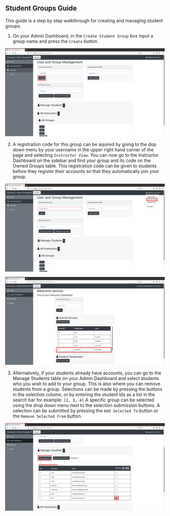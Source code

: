 ## Student Groups Guide

This guide is a step by step walkthrough for creating and managing student groups.

 1. On your Admin Dashboard, in the `Create Student Group` box input a group name and press the `Create` button.

 ![Admin Group Maker](/assets/inst/student_groups/eduAdminGroups.png)



 2. A registration code for this group can be aquired by going to the dop down menu by your username in the upper right hand corner of the page and selecting *`Instructor View`*. You can now go to the Instructor Dashboard on the sidebar and find your group and its code on the Owned Groups table. This registration code can be given to students before they register their accounts so that they automatically join your group.

![Admin Switch View](/assets/inst/student_groups/eduAdminInstView.png)



![Instructor Groups](/assets/inst/student_groups/eduInstructorGroups.png)



 3. Alternatively, if your students already have accounts, you can go to the Manage Students table on your Admin Dashboard and select students who you wish to add to your group. This is also where you can remove students from a group. Selections can be made by pressing the buttons in the selection column, or by entering the student ids as a list in the search bar for example:	`[2, 3, 4]`
 A specific group can be selected using the drop down menu next to the selection submission buttons. A selection can be submitted by pressing the `Add Selected To` button or the `Remove Selected From` button.

 ![Admin Manage Students](/assets/inst/student_groups/eduManageStudents2.png)
